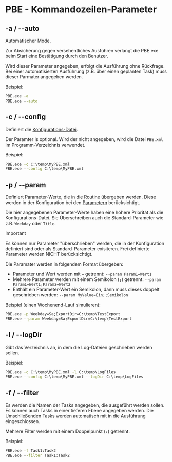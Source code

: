 # PBE - Kommandozeilen-Parameter

## -a / --auto

Automatischer Mode.

Zur Absicherung gegen versehentliches Ausführen verlangt die PBE.exe beim Start eine Bestätigung durch den Benutzer.

Wird dieser Parameter angegeben, erfolgt die Ausführung ohne Rückfrage.
Bei einer automatisierten Ausführung (z.B. über einen geplanten Task) muss dieser Parmater angegeben werden.

Beispiel:

```cmd
PBE.exe -a
PBE.exe --auto
```

## -c / --config

Definiert die [Konfigurations-Datei](config.md).

Der Paramter is optional. Wird der nicht angegeben, wird die Datei `PBE.xml` im Programm-Verzeichnis verwendet.

Beispiel:

```cmd
PBE.exe -c C:\temp\MyPBE.xml
PBE.exe --config C:\temp\MyPBE.xml
```

## -p / --param

Definiert Parameter-Werte, die in die Routine übergeben werden.
Diese werden in der Konfiguration bei den [Parametern](config.md#parameter) berücksichtigt.

Die hier angegebenen Parameter-Werte haben eine höhere Priorität als die Konfigurations-Datei.
Sie Überschreiben auch die Standard-Parameter wie z.B. `Weekday` oder `Title`.

> [!IMPORTANT]
> Es können nur Parameter "überschrieben" werden, die in der Konfiguration definiert sind oder als Standard-Parameter exisiteren.
> Frei definierte Parameter werden NICHT berücksichtigt.

Die Paramater werden in folgendem Format übergeben:

* Parameter und Wert werden mit `=` getrennt: `--param Param1=Wert1`
* Mehrere Parameter werden mit einem Semikolon (`;`) getrennt: `--param Param1=Wert1;Param2=Wert2`
* Enthält ein Parameter-Wert ein Semikolon, dann muss dieses doppelt geschrieben werden: `--param MyValue=Ein;;Semikolon`

Beispiel (einen Wochenend-Lauf simulieren):

```cmd
PBE.exe -p Weekday=Sa;ExportDir=C:\temp\TestExport
PBE.exe --param Weekday=Sa;ExportDir=C:\temp\TestExport
```

## -l / --logDir

Gibt das Verzeichnis an, in dem die Log-Dateien geschrieben werden sollen.

Beispiel:

```cmd
PBE.exe -c C:\temp\MyPBE.xml -l C:\temp\LogFiles
PBE.exe --config C:\temp\MyPBE.xml --logDir C:\temp\LogFiles
```

## -f / --filter

Es werden die Namen der Tasks angegeben, die ausgeführt werden sollen.
Es können auch Tasks in einer tieferen Ebene angegeben werden.
Die Umschließenden Tasks werden automatisch mit in die Ausführung eingeschlossen.

Mehrere Filter werden mit einem Doppelpunkt (`:`) getrennt.

Beispiel:

```cmd
PBE.exe -f Task1:Task2
PBE.exe --filter Task1:Task2
```
